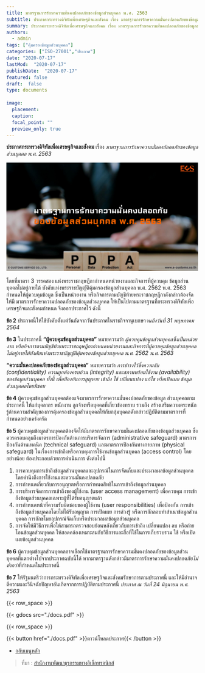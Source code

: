 ```yaml
---
title: มาตรฐานการรักษาความมั่นคงปลอดภัยของข้อมูลส่วนบุคคล พ.ศ. 2563
subtitle: ประกาศกระทรวงดิจิทัลเพื่อเศรษฐกิจและสังคม เรื่อง มาตรฐานการรักษาความมั่นคงปลอดภัยของข้อมูลส่วนบุคคล พ.ศ. 2563
summary: ประกาศกระทรวงดิจิทัลเพื่อเศรษฐกิจและสังคม เรื่อง มาตรฐานการรักษาความมั่นคงปลอดภัยของข้อมูลส่วนบุคคล พ.ศ. 2563
authors:
  - admin
tags: ["คุ้มครองข้อมูลส่วนบุคคล"]
categories: ["ISO-27001","ประกาศ"]
date: "2020-07-17"
lastMod:  "2020-07-17"
publishDate:  "2020-07-17"
featured: false
draft:  false
type: documents

image:
  placement:
  caption:
  focal_point: ""
  preview_only: true
---
```


**ประกาศกระทรวงดิจิทัลเพื่อเศรษฐกิจและสังคม** เรื่อง *มาตรฐานการรักษาความมั่นคงปลอดภัยของข้อมูลส่วนบุคคล พ.ศ. 2563*

![](img.png)

โดยที่มาตรา 3 วรรคสอง แห่งพระราชกฤษฎีกากำหนดหน่วยงานและกิจการที่ผู้ควบคุม ข้อมูลส่วนบุคคลไม่อยู่ภายใต้ บังคับแห่งพระราชบัญญัติคุ้มครองข้อมูลส่วนบุคคล พ.ศ. 2562 พ.ศ. 2563 กำหนดให้ผู้ควบคุมข้อมูล ซึ่งเป็นหน่วยงาน หรือกิจการตามบัญชีท้ายพระราชกฤษฎีกาดังกล่าวต้องจัดให้มี มาตรการรักษาความปลอดภัยของข้อมูลส่วนบุคคล ให้เป็นไปตามมาตรฐานที่กระทรวงดิจิทัลเพื่อเศรษฐกิจและสังคมกำหนด จึงออกประกาศไว้
ดังนี้


**ข้อ 2** ประกาศนี้ให้ใช้บังคับตั้งแต่วันถัดจากวันประกาศในราชกิจจานุเบกษา*จนถึงวันที่ 31 พฤษภาคม 2564*

**ข้อ 3** ในประกาศนี้
**“ผู้ควบคุมข้อมูลส่วนบุคคล”** หมายความว่า *ผู้ควบคุมข้อมูลส่วนบุคคลซึ่งเป็นหน่วยงาน หรือกิจการตามบัญชีท้ายพระราชกฤษฎีกากำหนดหน่วยงานและกิจการที่ผู้ควบคุมข้อมูลส่วนบุคคล
ไม่อยู่ภายใต้บังคับแห่งพระราชบัญญัติคุ้มครองข้อมูลส่วนบุคคล พ.ศ. 2562 พ.ศ. 2563*

**“ความมั่นคงปลอดภัยของข้อมูลส่วนบุคคล”** หมายความว่า *การธำรงไว้ซึ่งความลับ (confidentiality) ความถูกต้องครบถ้วน (integrity) และสภาพพร้อมใช้งาน (availability) ของข้อมูลส่วนบุคคล ทั้งนี้ เพื่อป้องกันการสูญหาย เข้าถึง ใช้ เปลี่ยนแปลง แก้ไข หรือเปิดเผย ข้อมูลส่วนบุคคลโดยมิชอบ*

**ข้อ 4** ผู้ควบคุมข้อมูลส่วนบุคคลต้องแจ้งมาตรการรักษาความมั่นคงปลอดภัยของข้อมูล ส่วนบุคคลตามประกาศนี้ ให้แก่บุคลากร พนักงาน ลูกจ้างหรือบุคคลที่เกี่ยวข้องทราบ รวมถึง สร้างเสริมความตระหนักรู้ด้านความสำคัญของการคุ้มครองข้อมูลส่วนบุคคลให้กับกลุ่มบุคคลดังกล่าวปฏิบัติตามมาตรการที่กำหนดอย่างเคร่งครัด

**ข้อ 5** ผู้ควบคุมข้อมูลส่วนบุคคลต้องจัดให้มีมาตรการรักษาความมั่นคงปลอดภัยของข้อมูลส่วนบุคคล ซึ่งควรครอบคลุมถึงมาตรการป้องกันด้านการบริหารจัดการ (administrative safeguard) มาตรการป้องกันด้านเทคนิค (technical safeguard) และมาตรการป้องกันทางกายภาพ (physical safeguard) ในเรื่องการเข้าถึงหรือควบคุมการใช้งานข้อมูลส่วนบุคคล (access control) โดยอย่างน้อย ต้องประกอบด้วยการดำเนินการ ดังต่อไปนี้
1.	การควบคุมการเข้าถึงข้อมูลส่วนบุคคลและอุปกรณ์ในการจัดเก็บและประมวลผลข้อมูลส่วนบุคคลโดยคำนึงถึงการใช้งานและความมั่นคงปลอดภัย
2.	การกำหนดเกี่ยวกับการอนุญาตหรือการกำหนดสิทธิในการเข้าถึงข้อมูลส่วนบุคคล 
3.	การบริหารจัดการการเข้าถึงของผู้ใช้งาน (user access management) เพื่อควบคุม การเข้าถึงข้อมูลส่วนบุคคลเฉพาะผู้ที่ได้รับอนุญาตแล้ว
4.	การกำหนดหน้าที่ความรับผิดชอบของผู้ใช้งาน (user responsibilities) เพื่อป้องกัน การเข้าถึงข้อมูลส่วนบุคคลโดยไม่ได้รับอนุญาต การเปิดเผย การล่วงรู้ หรือการลักลอบทำสำเนาข้อมูลส่วนบุคคล การลักขโมยอุปกรณ์จัดเก็บหรือประมวลผลข้อมูลส่วนบุคคล
5.	การจัดให้มีวิธีการเพื่อให้สามารถตรวจสอบย้อนหลังเกี่ยวกับการเข้าถึง เปลี่ยนแปลง ลบ หรือถ่ายโอนข้อมูลส่วนบุคคล ให้สอดคล้องเหมาะสมกับวิธีการและสื่อที่ใช้ในการเก็บรวบรวม ใช้ หรือเปิดเผยข้อมูลส่วนบุคคล

**ข้อ 6** ผู้ควบคุมข้อมูลส่วนบุคคลอาจเลือกใช้มาตรฐานการรักษาความมั่นคงปลอดภัยของข้อมูลส่วนบุคคลที่แตกต่างไปจากประกาศฉบับนี้ได้ หากมาตรฐานดังกล่าวมีมาตรการรักษาความมั่นคงปลอดภัย*ไม่ต่ำกว่า*ที่กำหนดในประกาศนี้

**ข้อ 7** ให้รัฐมนตรีว่าการกระทรวงดิจิทัลเพื่อเศรษฐกิจและสังคมรักษาการตามประกาศนี้ และให้มีอำนาจตีความและวินิจฉัยปัญหาอันเกิดจากการปฏิบัติตามประกาศนี้ *ประกาศ ณ วันที่ 24 มิถุนายน พ.ศ. 2563*


{{< row_space >}}

{{< gdocs src="./docs.pdf" >}}

{{< row_space >}}

 

{{< button href="./docs.pdf" >}}ดาวน์โหลดประกาศ{{< /button >}}

- [กลับเมนูหลัก](../../section/)

> ที่มา : [สำนักงานพัฒนาธุรกรรมทางอิเล็กทรอนิกส์](https://www.etda.or.th/getattachment/fa9266c8-e8b8-4201-9180-449be880078f/%E0%B8%9E%E0%B8%A3%E0%B8%B0%E0%B8%A3%E0%B8%B2%E0%B8%8A%E0%B8%9A%E0%B8%8D%E0%B8%8D%E0%B8%95%E0%B8%A5%E0%B8%82%E0%B8%AA%E0%B8%97%E0%B8%98-(%E0%B8%89%E0%B8%9A%E0%B8%9A%E0%B8%97-5)-%E0%B8%9E-%E0%B8%A8-2565.aspx)